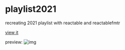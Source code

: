 # playlist2021
recreating 2021 playlist with reactable and reactablefmtr

[view it](https://cdn.statically.io/gh/johnmackintosh/playlist2021/main/playlist.html)


preview:
![img](https://user-images.githubusercontent.com/3278367/147008740-5042ad97-3b57-4445-8c53-c4f48125b33a.png)
